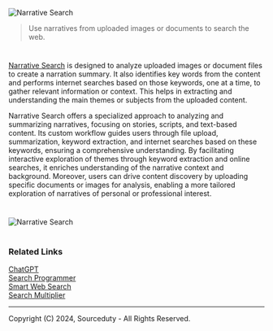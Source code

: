 ![Narrative Search](https://github.com/sourceduty/Narrative_Search/assets/123030236/c3bfa169-e32e-4e6c-9760-f4f82ff99a0e)

> Use narratives from uploaded images or documents to search the web.

#

[Narrative Search](https://chat.openai.com/g/g-dkdwRLi8v-narrative-search) is designed to analyze uploaded images or document files to create a narration summary. It also identifies key words from the content and performs internet searches based on those keywords, one at a time, to gather relevant information or context. This helps in extracting and understanding the main themes or subjects from the uploaded content.

Narrative Search offers a specialized approach to analyzing and summarizing narratives, focusing on stories, scripts, and text-based content. Its custom workflow guides users through file upload, summarization, keyword extraction, and internet searches based on these keywords, ensuring a comprehensive understanding. By facilitating interactive exploration of themes through keyword extraction and online searches, it enriches understanding of the narrative context and background. Moreover, users can drive content discovery by uploading specific documents or images for analysis, enabling a more tailored exploration of narratives of personal or professional interest.

#

![Narrative Search](https://github.com/sourceduty/Narrative_Search/assets/123030236/9c7b9a8c-2fcf-454e-a245-46ffcf6954ce)

#
### Related Links

[ChatGPT](https://github.com/sourceduty/ChatGPT)
<br>
[Search Programmer](https://github.com/sourceduty/Search_Programmer)
<br>
[Smart Web Search](https://github.com/sourceduty/Smart_Web_Search)
<br>
[Search Multiplier](https://github.com/sourceduty/Search_Multiplier/tree/main)

***
Copyright (C) 2024, Sourceduty - All Rights Reserved.
